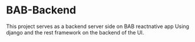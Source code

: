 # BAB-Backend
This project serves as a backend server side on BAB reactnative app
Using django and the rest framework on the backend of the UI.

